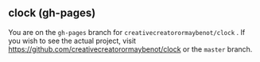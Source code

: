 ## clock (gh-pages)

You are on the `gh-pages` branch for `creativecreatorormaybenot/clock` . If you wish to see the actual project, visit https://github.com/creativecreatorormaybenot/clock or the `master` branch.

